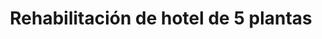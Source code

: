 ---
shortName: rehabilitacion-hotel-5-plantas
title: Rehabilitación de hotel de 5 plantas
location: Avinguda de Bartomeu Riutort 142, Can Pastil
startYear: 2023
endYear: 2024
sponsor: Puro Group
mainImage: 
  url: /5-floor-hotel-rehab/5_4_batcheditor_fotor
  urlhd: /5-floor-hotel-rehab/5_4_batcheditor_fotor_main
  description: ""
images:
  - url: /5-floor-hotel-rehab/5_1_batcheditor_fotor
    description: ""
  - url: /5-floor-hotel-rehab/5_2_batcheditor_fotor
    description: ""
  - url: /5-floor-hotel-rehab/5_3_batcheditor_fotor
    description: ""
  - url: /5-floor-hotel-rehab/5_4_batcheditor_fotor
    description: ""
  - url: /5-floor-hotel-rehab/5_5_batcheditor_fotor
    description: ""
---